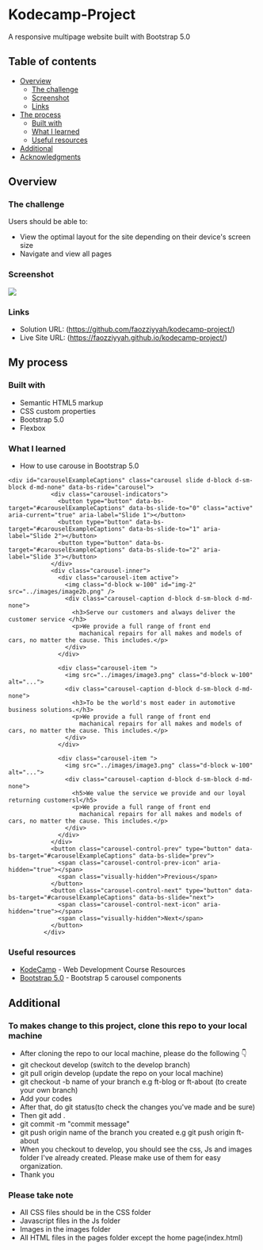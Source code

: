 # Kodecamp-Project

A responsive multipage website built with Bootstrap 5.0 

## Table of contents

- [Overview](#overview)
  - [The challenge](#the-challenge)
  - [Screenshot](#screenshot)
  - [Links](#links)
- [The process](#my-process)
  - [Built with](#built-with)
  - [What I learned](#what-i-learned)
  - [Useful resources](#useful-resources)
- [Additional](#additional)
- [Acknowledgments](#acknowledgments)

## Overview

### The challenge

Users should be able to:

- View the optimal layout for the site depending on their device's screen size
- Navigate and view all pages

### Screenshot

![](./screenshot.PNG)


### Links

- Solution URL: (https://github.com/faozziyyah/kodecamp-project/)
- Live Site URL: (https://faozziyyah.github.io/kodecamp-project/)

## My process

### Built with

- Semantic HTML5 markup
- CSS custom properties
- Bootstrap 5.0
- Flexbox

### What I learned

- How to use carouse in Bootstrap 5.0

```Bootstrap carousel
<div id="carouselExampleCaptions" class="carousel slide d-block d-sm-block d-md-none" data-bs-ride="carousel">
            <div class="carousel-indicators">
              <button type="button" data-bs-target="#carouselExampleCaptions" data-bs-slide-to="0" class="active" aria-current="true" aria-label="Slide 1"></button>
              <button type="button" data-bs-target="#carouselExampleCaptions" data-bs-slide-to="1" aria-label="Slide 2"></button>
              <button type="button" data-bs-target="#carouselExampleCaptions" data-bs-slide-to="2" aria-label="Slide 3"></button>
            </div>
            <div class="carousel-inner">
              <div class="carousel-item active">
                <img class="d-block w-100" id="img-2"  src="../images/image2b.png" />
                <div class="carousel-caption d-block d-sm-block d-md-none">
                  <h3>Serve our customers and always deliver the customer service </h3>
                  <p>We provide a full range of front end
                    machanical repairs for all makes and models of cars, no matter the cause. This includes.</p>
                </div>
              </div>

              <div class="carousel-item ">
                <img src="../images/image3.png" class="d-block w-100" alt="...">
                <div class="carousel-caption d-block d-sm-block d-md-none">
                  <h3>To be the world's most eader in automotive business solutions.</h3>
                  <p>We provide a full range of front end
                    machanical repairs for all makes and models of cars, no matter the cause. This includes.</p>
                </div>
              </div>

              <div class="carousel-item ">
                <img src="../images/image3.png" class="d-block w-100" alt="...">
                <div class="carousel-caption d-block d-sm-block d-md-none">
                  <h5>We value the service we provide and our loyal returning customersl</h5>
                  <p>We provide a full range of front end
                    machanical repairs for all makes and models of cars, no matter the cause. This includes.</p>
                </div>
              </div>
            </div>
            <button class="carousel-control-prev" type="button" data-bs-target="#carouselExampleCaptions" data-bs-slide="prev">
              <span class="carousel-control-prev-icon" aria-hidden="true"></span>
              <span class="visually-hidden">Previous</span>
            </button>
            <button class="carousel-control-next" type="button" data-bs-target="#carouselExampleCaptions" data-bs-slide="next">
              <span class="carousel-control-next-icon" aria-hidden="true"></span>
              <span class="visually-hidden">Next</span>
            </button>
          </div>
```

### Useful resources

- [KodeCamp](https://www.youtube.com/results?search_query=kodecamp+team) - Web Development Course Resources
- [Bootstrap 5.0](https://getbootstrap.com/docs/5.0/components/carousel/) - Bootstrap 5 carousel components

## Additional
### To makes change to this project, clone this repo to your local machine
- After cloning the repo to our local machine, please do the following :point_down:
- git checkout develop (switch to the develop branch)
- git pull origin develop (update the repo on your local machine)
- git checkout -b name of your branch   e.g ft-blog or ft-about (to create your own branch)
- Add your codes
- After that, do git status(to check the changes you've made and be sure)
- Then git add .
- git commit -m "commit message"
- git push origin name of the branch you created e.g git push origin ft-about
- When you checkout to develop, you should see the css, Js and images folder I've already created. Please make use of them for easy organization.
- Thank you 

### Please take note
- All CSS files should be in the CSS folder 
- Javascript files in the Js folder
- Images in the images folder
- All HTML files in the pages folder except the home page(index.html)
